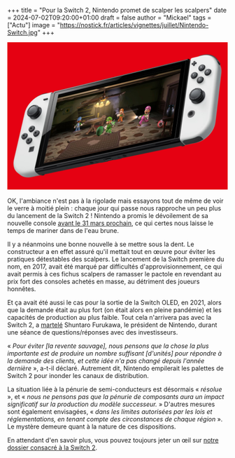 +++
title = "Pour la Switch 2, Nintendo promet de scalper les scalpers"
date = 2024-07-02T09:20:00+01:00
draft = false
author = "Mickael"
tags = ["Actu"]
image = "https://nostick.fr/articles/vignettes/juillet/Nintendo-Switch.jpg"
+++

![Nintendo Switch](Nintendo-Switch.jpg "")

OK, l'ambiance n'est pas à la rigolade mais essayons tout de même de voir le verre à moitié plein : chaque jour qui passe nous rapproche un peu plus du lancement de la Switch 2 ! Nintendo a promis le dévoilement de sa nouvelle console [avant le 31 mars prochain](https://nostick.fr/articles/2024/mai/0705-nintendo-presentera-sa-nouvelle-console-avant-avril-2025/), ce qui certes nous laisse le temps de mariner dans de l'eau brune. 

Il y a néanmoins une bonne nouvelle à se mettre sous la dent. Le constructeur a en effet assuré qu'il mettait tout en œuvre pour éviter les pratiques détestables des scalpers. Le lancement de la Switch première du nom, en 2017, avait été marqué par difficultés d'approvisionnement, ce qui avait permis à ces fichus scalpers de ramasser le pactole en revendant au prix fort des consoles achetés en masse, au détriment des joueurs honnêtes.

Et ça avait été aussi le cas pour la sortie de la Switch OLED, en 2021, alors que la demande était au plus fort (on était alors en pleine pandémie) et les capacités de production au plus faible. Tout cela n'arrivera pas avec la Switch 2, a [martelé](https://www.nintendo.co.jp/ir/pdf/2024/qa2406.pdf) Shuntaro Furukawa, le président de Nintendo, durant une séance de questions/réponses avec des investisseurs.

« *Pour éviter [la revente sauvage], nous pensons que la chose la plus importante est de produire un nombre suffisant [d'unités] pour répondre à la demande des clients, et cette idée n'a pas changé depuis l'année dernière* », a-t-il déclaré. Autrement dit, Nintendo empilerait les palettes de Switch 2 pour inonder les canaux de distribution.

La situation liée à la pénurie de semi-conducteurs est désormais « *résolue* », et « *nous ne pensons pas que la pénurie de composants aura un impact significatif sur la production du modèle successeur.* » D'autres mesures sont également envisagées, « *dans les limites autorisées par les lois et réglementations, en tenant compte des circonstances de chaque région* ». Le mystère demeure quant à la nature de ces dispositions.

En attendant d'en savoir plus, vous pouvez toujours jeter un œil sur [notre dossier consacré à la Switch 2](https://nostick.fr/articles/2024/mai/0905-switch-2-tout-ce-que-lon-sait/).